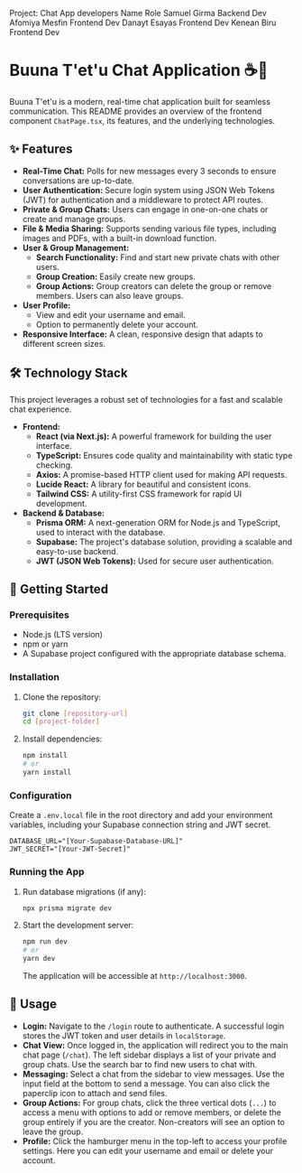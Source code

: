 Project: Chat App
        developers
  Name             Role
Samuel Girma     Backend Dev
Afomiya Mesfin   Frontend Dev
Danayt Esayas    Frontend Dev
Kenean Biru      Frontend Dev

  # Buuna T'et'u Chat Application ☕💬

Buuna T'et'u is a modern, real-time chat application built for seamless communication. This README provides an overview of the frontend component `ChatPage.tsx`, its features, and the underlying technologies.
## ✨ Features
  * **Real-Time Chat:** Polls for new messages every 3 seconds to ensure conversations are up-to-date.
  * **User Authentication:** Secure login system using JSON Web Tokens (JWT) for authentication and a middleware to protect API routes.
  * **Private & Group Chats:** Users can engage in one-on-one chats or create and manage groups.
  * **File & Media Sharing:** Supports sending various file types, including images and PDFs, with a built-in download function.
  * **User & Group Management:**
      * **Search Functionality:** Find and start new private chats with other users.
      * **Group Creation:** Easily create new groups.
      * **Group Actions:** Group creators can delete the group or remove members. Users can also leave groups.
  * **User Profile:**
      * View and edit your username and email.
      * Option to permanently delete your account.
  * **Responsive Interface:** A clean, responsive design that adapts to different screen sizes.
    
## 🛠️ Technology Stack

This project leverages a robust set of technologies for a fast and scalable chat experience.
  * **Frontend:**
      * **React (via Next.js):** A powerful framework for building the user interface.
      * **TypeScript:** Ensures code quality and maintainability with static type checking.
      * **Axios:** A promise-based HTTP client used for making API requests.
      * **Lucide React:** A library for beautiful and consistent icons.
      * **Tailwind CSS:** A utility-first CSS framework for rapid UI development.
  * **Backend & Database:**
      * **Prisma ORM:** A next-generation ORM for Node.js and TypeScript, used to interact with the database.
      * **Supabase:** The project's database solution, providing a scalable and easy-to-use backend.
      * **JWT (JSON Web Tokens):** Used for secure user authentication.

## 🚀 Getting Started

### Prerequisites

  * Node.js (LTS version)
  * npm or yarn
  * A Supabase project configured with the appropriate database schema.

### Installation

1.  Clone the repository:

    ```bash
    git clone [repository-url]
    cd [project-folder]
    ```

2.  Install dependencies:

    ```bash
    npm install
    # or
    yarn install
    ```

### Configuration

Create a `.env.local` file in the root directory and add your environment variables, including your Supabase connection string and JWT secret.

```env
DATABASE_URL="[Your-Supabase-Database-URL]"
JWT_SECRET="[Your-JWT-Secret]"
```

### Running the App

1.  Run database migrations (if any):

    ```bash
    npx prisma migrate dev
    ```

2.  Start the development server:

    ```bash
    npm run dev
    # or
    yarn dev
    ```

    The application will be accessible at `http://localhost:3000`.


## 📝 Usage

  * **Login:** Navigate to the `/login` route to authenticate. A successful login stores the JWT token and user details in `localStorage`.
  * **Chat View:** Once logged in, the application will redirect you to the main chat page (`/chat`). The left sidebar displays a list of your private and group chats. Use the search bar to find new users to chat with.
  * **Messaging:** Select a chat from the sidebar to view messages. Use the input field at the bottom to send a message. You can also click the paperclip icon to attach and send files.
  * **Group Actions:** For group chats, click the three vertical dots (`...`) to access a menu with options to add or remove members, or delete the group entirely if you are the creator. Non-creators will see an option to leave the group.
  * **Profile:** Click the hamburger menu in the top-left to access your profile settings. Here you can edit your username and email or delete your account.
